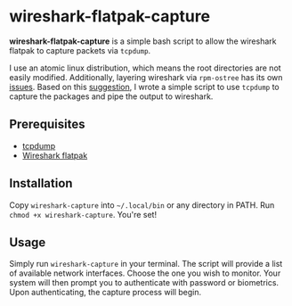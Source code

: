 # wireshark-flatpak-capture
**wireshark-flatpak-capture** is a simple bash script to allow the wireshark flatpak to capture packets via `tcpdump`.

I use an atomic linux distribution, which means the root directories are not easily modified. Additionally, layering wireshark via `rpm-ostree` has its own [issues](https://github.com/fedora-silverblue/issue-tracker/issues/50). Based on this [suggestion](https://discussion.fedoraproject.org/t/silverblue-wireshark-does-not-see-network-interfaces/88916/9), I wrote a simple script to use `tcpdump` to capture the packages and pipe the output to wireshark.

## Prerequisites
- [tcpdump](https://www.tcpdump.org/)
- [Wireshark flatpak](https://flathub.org/apps/org.wireshark.Wireshark)

## Installation
Copy `wireshark-capture` into `~/.local/bin` or any directory in PATH. Run `chmod +x wireshark-capture`. You're set!

## Usage
Simply run `wireshark-capture` in your terminal. The script will provide a list of available network interfaces. Choose the one you wish to monitor. Your system will then prompt you to authenticate with password or biometrics. Upon authenticating, the capture process will begin.
